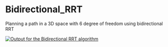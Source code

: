 # Bidirectional_RRT
Planning a path in a 3D space with 6 degree of freedom using bidirectional RRT

[![Output for the Bidirectional RRT algorithm](https://youtu.be/kRjAyhBkhSQ)](https://youtu.be/kRjAyhBkhSQ "Video Title")
